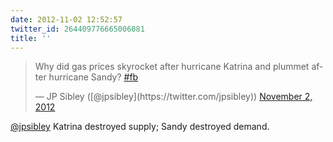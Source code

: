 ```yaml
---
date: 2012-11-02 12:52:57
twitter_id: 264409776665006081
title: ''
---
```


<blockquote class="twitter-tweet"><p lang="en" dir="ltr">Why did gas prices skyrocket after hurricane Katrina and plummet after hurricane Sandy? <a href="https://twitter.com/hashtag/fb?src=hash&amp;ref_src=twsrc%5Etfw">#fb</a></p>&mdash; JP Sibley ([@jpsibley](https://twitter.com/jpsibley)) <a href="https://twitter.com/jpsibley/status/264371004963446786?ref_src=twsrc%5Etfw">November 2, 2012</a></blockquote>
<script async src="https://platform.twitter.com/widgets.js" charset="utf-8"></script>

[@jpsibley](https://twitter.com/jpsibley) Katrina destroyed supply; Sandy destroyed demand.
